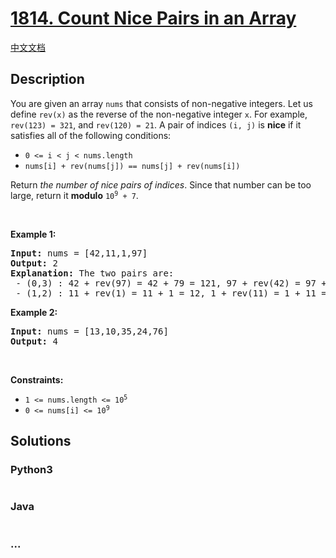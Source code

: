 # [1814. Count Nice Pairs in an Array](https://leetcode.com/problems/count-nice-pairs-in-an-array)

[中文文档](/solution/1800-1899/1814.Count%20Nice%20Pairs%20in%20an%20Array/README.md)

## Description

<p>You are given an array <code>nums</code> that consists of non-negative integers. Let us define <code>rev(x)</code> as the reverse of the non-negative integer <code>x</code>. For example, <code>rev(123) = 321</code>, and <code>rev(120) = 21</code>. A pair of indices <code>(i, j)</code> is <strong>nice</strong> if it satisfies all of the following conditions:</p>

<ul>
	<li><code>0 &lt;= i &lt; j &lt; nums.length</code></li>
	<li><code>nums[i] + rev(nums[j]) == nums[j] + rev(nums[i])</code></li>
</ul>

<p>Return <em>the number of nice pairs of indices</em>. Since that number can be too large, return it <strong>modulo</strong> <code>10<sup>9</sup> + 7</code>.</p>

<p>&nbsp;</p>
<p><strong>Example 1:</strong></p>

<pre>
<strong>Input:</strong> nums = [42,11,1,97]
<strong>Output:</strong> 2
<strong>Explanation:</strong> The two pairs are:
 - (0,3) : 42 + rev(97) = 42 + 79 = 121, 97 + rev(42) = 97 + 24 = 121.
 - (1,2) : 11 + rev(1) = 11 + 1 = 12, 1 + rev(11) = 1 + 11 = 12.
</pre>

<p><strong>Example 2:</strong></p>

<pre>
<strong>Input:</strong> nums = [13,10,35,24,76]
<strong>Output:</strong> 4
</pre>

<p>&nbsp;</p>
<p><strong>Constraints:</strong></p>

<ul>
	<li><code>1 &lt;= nums.length &lt;= 10<sup>5</sup></code></li>
	<li><code>0 &lt;= nums[i] &lt;= 10<sup>9</sup></code></li>
</ul>

## Solutions

<!-- tabs:start -->

### **Python3**

```python


```

### **Java**

```java


```

### **...**

```


```

<!-- tabs:end -->
